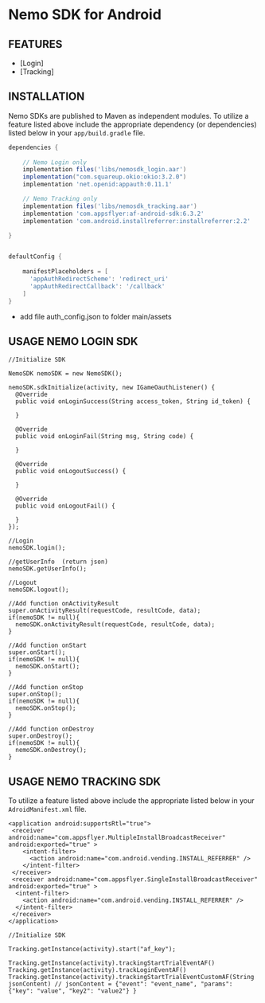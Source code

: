 Nemo SDK for Android
========================

FEATURES
--------
* [Login]
* [Tracking]

INSTALLATION
------------
Nemo SDKs are published to Maven as independent modules. To utilize a feature listed above
include the appropriate dependency (or dependencies) listed below in your `app/build.gradle` file.
```gradle
dependencies {
    
    // Nemo Login only
    implementation files('libs/nemosdk_login.aar')
    implementation("com.squareup.okio:okio:3.2.0")
    implementation 'net.openid:appauth:0.11.1'

    // Nemo Tracking only
    implementation files('libs/nemosdk_tracking.aar')
    implementation 'com.appsflyer:af-android-sdk:6.3.2'
    implementation 'com.android.installreferrer:installreferrer:2.2'

}	


defaultConfig {
	
    manifestPlaceholders = [
      'appAuthRedirectScheme': 'redirect_uri'
      'appAuthRedirectCallback': '/callback'
    ]
}
```
		
- add file auth_config.json to folder main/assets

USAGE NEMO LOGIN SDK
--------------------

```
//Initialize SDK 
	
NemoSDK nemoSDK = new NemoSDK();

nemoSDK.sdkInitialize(activity, new IGameOauthListener() {
  @Override
  public void onLoginSuccess(String access_token, String id_token) {

  }

  @Override
  public void onLoginFail(String msg, String code) {

  }

  @Override
  public void onLogoutSuccess() {
  
  }

  @Override
  public void onLogoutFail() {

  }
});
	
//Login
nemoSDK.login();

//getUserInfo  (return json)
nemoSDK.getUserInfo();

//Logout
nemoSDK.logout();
	
//Add function onActivityResult
super.onActivityResult(requestCode, resultCode, data);
if(nemoSDK != null){
  nemoSDK.onActivityResult(requestCode, resultCode, data);
}

//Add function onStart
super.onStart();
if(nemoSDK != null){
  nemoSDK.onStart();
}

//Add function onStop
super.onStop();
if(nemoSDK != null){
  nemoSDK.onStop();
}

//Add function onDestroy
super.onDestroy();
if(nemoSDK != null){
  nemoSDK.onDestroy();
}
```
	
USAGE NEMO TRACKING SDK
--------------------
To utilize a feature listed above include the appropriate listed below in your `AdroidManifest.xml` file.
```
<application android:supportsRtl="true">
 <receiver android:name="com.appsflyer.MultipleInstallBroadcastReceiver" android:exported="true" >
    <intent-filter>
      <action android:name="com.android.vending.INSTALL_REFERRER" />
    </intent-filter>
 </receiver>
 <receiver android:name="com.appsflyer.SingleInstallBroadcastReceiver" android:exported="true" >
  <intent-filter>
	<action android:name="com.android.vending.INSTALL_REFERRER" />
  </intent-filter>
 </receiver>
</application>
```

```
//Initialize SDK 

Tracking.getInstance(activity).start("af_key");

Tracking.getInstance(activity).trackingStartTrialEventAF()
Tracking.getInstance(activity).trackLoginEventAF()
Tracking.getInstance(activity).trackingStartTrialEventCustomAF(String jsonContent) // jsonContent = {"event": "event_name", "params": {"key": "value", "key2": "value2"} }

```


